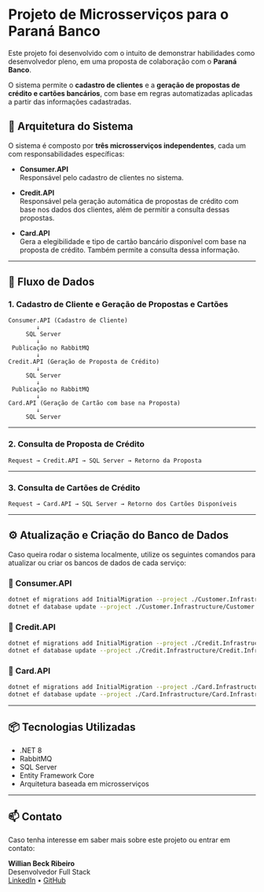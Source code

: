 
# Projeto de Microsserviços para o Paraná Banco

Este projeto foi desenvolvido com o intuito de demonstrar habilidades como desenvolvedor pleno, em uma proposta de colaboração com o **Paraná Banco**.

O sistema permite o **cadastro de clientes** e a **geração de propostas de crédito e cartões bancários**, com base em regras automatizadas aplicadas a partir das informações cadastradas.

## 🧩 Arquitetura do Sistema

O sistema é composto por **três microsserviços independentes**, cada um com responsabilidades específicas:

- **Consumer.API**  
  Responsável pelo cadastro de clientes no sistema.

- **Credit.API**  
  Responsável pela geração automática de propostas de crédito com base nos dados dos clientes, além de permitir a consulta dessas propostas.

- **Card.API**  
  Gera a elegibilidade e tipo de cartão bancário disponível com base na proposta de crédito. Também permite a consulta dessa informação.

---

## 🔁 Fluxo de Dados

### 1. Cadastro de Cliente e Geração de Propostas e Cartões

```
Consumer.API (Cadastro de Cliente)
        ↓
     SQL Server
        ↓
 Publicação no RabbitMQ
        ↓
Credit.API (Geração de Proposta de Crédito)
        ↓
     SQL Server
        ↓
 Publicação no RabbitMQ
        ↓
Card.API (Geração de Cartão com base na Proposta)
        ↓
     SQL Server
```

---

### 2. Consulta de Proposta de Crédito

```
Request → Credit.API → SQL Server → Retorno da Proposta
```

---

### 3. Consulta de Cartões de Crédito

```
Request → Card.API → SQL Server → Retorno dos Cartões Disponíveis
```

---

## ⚙️ Atualização e Criação do Banco de Dados

Caso queira rodar o sistema localmente, utilize os seguintes comandos para atualizar ou criar os bancos de dados de cada serviço:

### 🔹 Consumer.API

```bash
dotnet ef migrations add InitialMigration --project ./Customer.Infrastructure/Customer.Infrastructure.csproj --startup-project ./Customer.API/Customer.API.csproj
dotnet ef database update --project ./Customer.Infrastructure/Customer.Infrastructure.csproj --startup-project ./Customer.API/Customer.API.csproj
```

### 🔹 Credit.API

```bash
dotnet ef migrations add InitialMigration --project ./Credit.Infrastructure/Credit.Infrastructure.csproj --startup-project ./Credit.API/Credit.API.csproj
dotnet ef database update --project ./Credit.Infrastructure/Credit.Infrastructure.csproj --startup-project ./Credit.API/Credit.API.csproj
```

### 🔹 Card.API

```bash
dotnet ef migrations add InitialMigration --project ./Card.Infrastructure/Card.Infrastructure.csproj --startup-project ./Card.API/Card.API.csproj
dotnet ef database update --project ./Card.Infrastructure/Card.Infrastructure.csproj --startup-project ./Card.API/Card.API.csproj
```

---

## 📦 Tecnologias Utilizadas

- .NET 8
- RabbitMQ
- SQL Server
- Entity Framework Core
- Arquitetura baseada em microsserviços

---

## 📫 Contato

Caso tenha interesse em saber mais sobre este projeto ou entrar em contato:

**Willian Beck Ribeiro**  
Desenvolvedor Full Stack  
[LinkedIn](https://www.linkedin.com/in/willianbeckribeiro/) • [GitHub](https://github.com/seuusuario)
